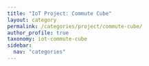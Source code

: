 ```yaml
---
title: "IoT Project: Commute Cube"
layout: category
permalink: /categories/project/commute-cube/
author_profile: true
taxonomy: iot-commute-cube
sidebar:
  nav: "categories"
---
```


